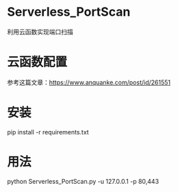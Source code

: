 # Serverless_PortScan  
利用云函数实现端口扫描

# 云函数配置  
参考这篇文章：https://www.anquanke.com/post/id/261551

# 安装
pip install -r requirements.txt

# 用法  
python Serverless_PortScan.py -u 127.0.0.1 -p 80,443
